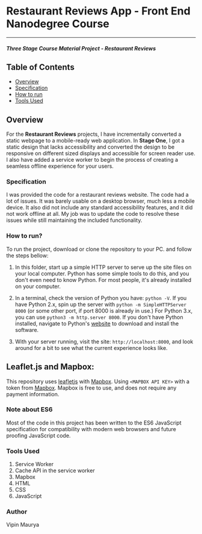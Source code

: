 # Restaurant Reviews App - Front End Nanodegree Course
---
#### _Three Stage Course Material Project - Restaurant Reviews_

## Table of Contents

* [Overview](#overview)
* [Specification](#specification)
* [How to run](#how-to-run?)
* [Tools Used](#tools-used)

## Overview

For the **Restaurant Reviews** projects, I have incrementally converted a static webpage to a mobile-ready web application. In **Stage One**, I got a static design that lacks accessibility and converted the design to be responsive on different sized displays and accessible for screen reader use. I also have added a service worker to begin the process of creating a seamless offline experience for your users.

### Specification

I was provided the code for a restaurant reviews website. The code had a lot of issues. It was barely usable on a desktop browser, much less a mobile device. It also did not include any standard accessibility features, and it did not work offline at all. My job was to update the code to resolve these issues while still maintaining the included functionality.

### How to run?

To run the project, download or clone the repository to your PC. and follow the steps bellow:

1. In this folder, start up a simple HTTP server to serve up the site files on your local computer. Python has some simple tools to do this, and you don't even need to know Python. For most people, it's already installed on your computer.

2. In a terminal, check the version of Python you have: `python -V`. If you have Python 2.x, spin up the server with `python -m SimpleHTTPServer 8000` (or some other port, if port 8000 is already in use.) For Python 3.x, you can use `python3 -m http.server 8000`. If you don't have Python installed, navigate to Python's [website](https://www.python.org/) to download and install the software.

3. With your server running, visit the site: `http://localhost:8000`, and look around for a bit to see what the current experience looks like.

## Leaflet.js and Mapbox:

This repository uses [leafletjs](https://leafletjs.com/) with [Mapbox](https://www.mapbox.com/). Using `<MAPBOX API KEY>` with a token from [Mapbox](https://www.mapbox.com/). Mapbox is free to use, and does not require any payment information.

### Note about ES6

Most of the code in this project has been written to the ES6 JavaScript specification for compatibility with modern web browsers and future proofing JavaScript code.

### Tools Used
1. Service Worker
2. Cache API in the service worker
3. Mapbox
4. HTML
5. CSS
6. JavaScript

### Author
Vipin Maurya
